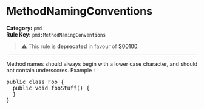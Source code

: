 # MethodNamingConventions
**Category:** `pmd`<br/>
**Rule Key:** `pmd:MethodNamingConventions`<br/>
> :warning: This rule is **deprecated** in favour of [S00100](https://rules.sonarsource.com/java/RSPEC-00100).

-----

Method names should always begin with a lower case character, and should not contain underscores. Example :
<pre>
public class Foo {
  public void fooStuff() {
  }
}
</pre>
